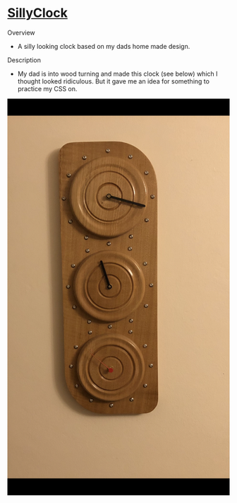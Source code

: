 # [SillyClock](https://jjpickering10.github.io/SillyClock/)

Overview

- A silly looking clock based on my dads home made design.

Description

- My dad is into wood turning and made this clock (see below) which I thought looked ridiculous. But it gave me an idea for something to practice my CSS on.

![SillyClock](assets/images/sillyclock.png)
